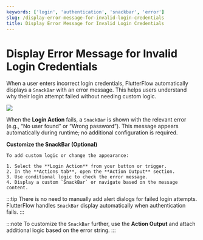 ```yaml
---
keywords: ['login', 'authentication', 'snackbar', 'error']
slug: /display-error-message-for-invalid-login-credentials
title: Display Error Message for Invalid Login Credentials
---
```


# Display Error Message for Invalid Login Credentials

When a user enters incorrect login credentials, FlutterFlow automatically displays a `SnackBar` with an error message. This helps users understand why their login attempt failed without needing custom logic.

![](../imgs/20250430121519975010.gif)

When the **Login Action** fails, a `SnackBar` is shown with the relevant error (e.g., “No user found” or “Wrong password”). This message appears automatically during runtime; no additional configuration is required.

**Customize the SnackBar (Optional)**

    To add custom logic or change the appearance:

    1. Select the **Login Action** from your button or trigger.
    2. In the **Actions tab**, open the **Action Output** section.
    3. Use conditional logic to check the error message.
    4. Display a custom `SnackBar` or navigate based on the message content.

:::tip
There is no need to manually add alert dialogs for failed login attempts. FlutterFlow handles `SnackBar` display automatically when authentication fails.
:::

:::note
To customize the `SnackBar` further, use the **Action Output** and attach additional logic based on the error string.
:::